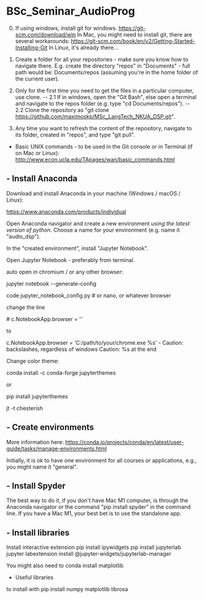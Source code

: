 # BSc_Seminar_AudioProg

0. If using windows, install git for windows. https://git-scm.com/download/win
In Mac, you might need to install git, there are several workarounds: https://git-scm.com/book/en/v2/Getting-Started-Installing-Git 
In Linux, it's already there...

1. Create a folder for all your repositories - make sure you know how to navigate there. E.g. create the directory "repos" in "Documents" - full path would be: Documents/repos (assuming you're in the home folder of the current user).

2. Only for the first time you need to get the files in a particular computer, use clone.
-- 2.1 If in windows, open the "Git Bash", else open a terminal and navigate to the repos folder (e.g. type "cd Documents/repos").
-- 2.2 Clone the repository as "git clone https://github.com/maximoskp/MSc_LangTech_NKUA_DSP.git".

3. Any time you want to refresh the content of the repository, navigate to its folder, created in "repos", and type "git pull".

- Basic UNIX commands - to be used in the Git console or in Terminal (if on Mac or Linux):
http://www.econ.ucla.edu/TApages/wan/basic_commands.html


## - Install Anaconda

Download and install Anaconda in your machine (Windows / macOS / Linux):

https://www.anaconda.com/products/individual

Open Anaconda navigator and create a new environment *using the latest version of python*. Choose a name for your environment (e.g. name it "audio_dsp").

In the "created environment", install "Jupyter Notebook".

Open Jupyter Notebook - preferably from terminal.

auto open in chromium / or any other browser:

jupyter notebook --generate-config

code jupyter_notebook_config.py # or nano, or whatever browser

change the line 

\# c.NotebookApp.browser = '' 

to 

c.NotebookApp.browser = 'C:/path/to/your/chrome.exe %s' - Caution: backslashes, regardless of windows
Caution: %s at the end


Change color theme:

conda install -c conda-forge jupyterthemes

or 

pip install jupyterthemes

jt -t chesterish


## - Create environments

More information here: https://conda.io/projects/conda/en/latest/user-guide/tasks/manage-environments.html

Initially, it is ok to have one environment for all courses or applications, e.g., you might name it "general".


## - Install Spyder

The best way to do it, if you don't have Mac M1 computer, is through the Anaconda navigator or the command "pip install spyder" in the command line. If you have a Mac M1, your best bet is to use the standalone app.

## - Install libraries


Install interactive extension
pip install ipywidgets
pip install jupyterlab
jupyter labextension install @jupyter-widgets/jupyterlab-manager

You might also need to
conda install matplotlib

- Useful libraries

to install with pip install
numpy
matplotlib
librosa